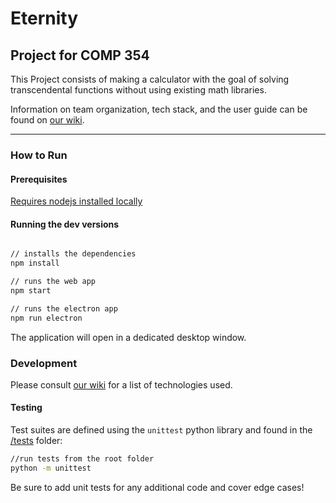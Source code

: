 # Eternity

## Project for COMP 354

This Project consists of making a calculator with the goal of solving transcendental functions without using existing math libraries.

Information on team organization, tech stack, and the user guide can be found on [our wiki](https://github.com/neoJINXD/Eternity/wiki).

---

### How to Run

#### Prerequisites

[Requires nodejs installed locally](https://nodejs.org/en/)

#### Running the dev versions

```bash

// installs the dependencies
npm install

// runs the web app
npm start

// runs the electron app
npm run electron
```

The application will open in a dedicated desktop window.

### Development

Please consult [our wiki](https://github.com/neoJINXD/Eternity/wiki) for a list of technologies used.

#### Testing

Test suites are defined using the `unittest` python library and found in the [/tests](/tests) folder:

```bash
//run tests from the root folder
python -m unittest
```

Be sure to add unit tests for any additional code and cover edge cases!

